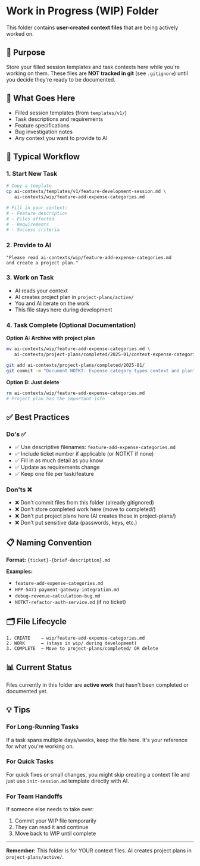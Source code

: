 # Work in Progress (WIP) Folder

This folder contains **user-created context files** that are being actively worked on.

## 🎯 Purpose

Store your filled session templates and task contexts here while you're working on them. These files are **NOT tracked in git** (see `.gitignore`) until you decide they're ready to be documented.

## 📝 What Goes Here

- Filled session templates (from `templates/v1/`)
- Task descriptions and requirements
- Feature specifications
- Bug investigation notes
- Any context you want to provide to AI

## 🔄 Typical Workflow

### 1. Start New Task

```bash
# Copy a template
cp ai-contexts/templates/v1/feature-development-session.md \
   ai-contexts/wip/feature-add-expense-categories.md

# Fill in your context:
# - Feature description
# - Files affected
# - Requirements
# - Success criteria
```

### 2. Provide to AI

```
"Please read ai-contexts/wip/feature-add-expense-categories.md
and create a project plan."
```

### 3. Work on Task

- AI reads your context
- AI creates project plan in `project-plans/active/`
- You and AI iterate on the work
- This file stays here during development

### 4. Task Complete (Optional Documentation)

**Option A: Archive with project plan**
```bash
mv ai-contexts/wip/feature-add-expense-categories.md \
   ai-contexts/project-plans/completed/2025-01/context-expense-categories.md

git add ai-contexts/project-plans/completed/2025-01/
git commit -m "Document NOTKT: Expense category types context and plan"
```

**Option B: Just delete**
```bash
rm ai-contexts/wip/feature-add-expense-categories.md
# Project plan has the important info
```

## ✅ Best Practices

### Do's ✅

- ✅ Use descriptive filenames: `feature-add-expense-categories.md`
- ✅ Include ticket number if applicable (or NOTKT if none)
- ✅ Fill in as much detail as you know
- ✅ Update as requirements change
- ✅ Keep one file per task/feature

### Don'ts ❌

- ❌ Don't commit files from this folder (already gitignored)
- ❌ Don't store completed work here (move to completed/)
- ❌ Don't put project plans here (AI creates those in project-plans/)
- ❌ Don't put sensitive data (passwords, keys, etc.)

## 📋 Naming Convention

**Format:** `{ticket}-{brief-description}.md`

**Examples:**
- `feature-add-expense-categories.md`
- `HPP-5471-payment-gateway-integration.md`
- `debug-revenue-calculation-bug.md`
- `NOTKT-refactor-auth-service.md` (if no ticket)

## 🗂️ File Lifecycle

```
1. CREATE    → wip/feature-add-expense-categories.md
2. WORK      → (stays in wip/ during development)
3. COMPLETE  → Move to project-plans/completed/ OR delete
```

## 📊 Current Status

Files currently in this folder are **active work** that hasn't been completed or documented yet.

## 💡 Tips

### For Long-Running Tasks

If a task spans multiple days/weeks, keep the file here. It's your reference for what you're working on.

### For Quick Tasks

For quick fixes or small changes, you might skip creating a context file and just use `init-session.md` template directly with AI.

### For Team Handoffs

If someone else needs to take over:
1. Commit your WIP file temporarily
2. They can read it and continue
3. Move back to WIP until complete

---

**Remember:** This folder is for YOUR context files. AI creates project plans in `project-plans/active/`.

